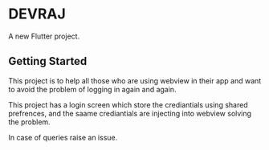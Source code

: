 
# DEVRAJ


A new Flutter project.

## Getting Started

This project is to help all those who are using webview in their app and want to avoid the problem of logging in again and again.


This project has a login screen which store the crediantials using shared prefrences, and the saame crediantials are injecting into webview solving the problem.

In case of queries raise an issue.


